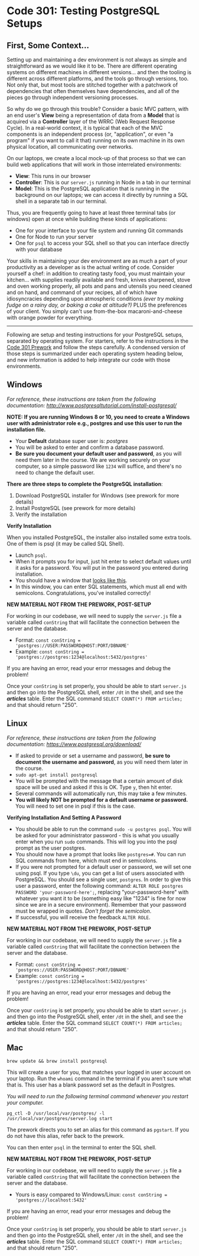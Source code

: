 # Code 301: Testing PostgreSQL Setups

## First, Some Context...

Setting up and maintaining a dev environment is not always as simple and straightforward as we would like it to be. There are different operating systems on different machines in different versions... and then the tooling is different across different platforms, and the tools go through versions, too. Not only that, but most tools are stitched together with a patchwork of dependencies that often themselves have dependencies, and all of the pieces go through independent versioning processes.

So why do we go through this trouble? Consider a basic MVC pattern, with an end user's **View** being a representation of data from a **Model** that is acquired via a **Controller** layer of the WRRC (Web Request Response Cycle). In a real-world context, it is typical that each of the MVC components is an independent process (or, "application", or even "a program" if you want to call it that) running on its own machine in its own physical location, all communicating over networks.

On our laptops, we create a local mock-up of that process so that we can build web applications that will work in those interrelated environments:

- **View**: This runs in our browser
- **Controller**: This is our `server.js` running in Node in a tab in our terminal
- **Model**: This is the PostgreSQL application that is running in the background on our laptops; we can access it directly by running a SQL shell in a separate tab in our terminal.

Thus, you are frequently going to have at least three terminal tabs (or windows) open at once while building these kinds of applications:

- One for your interface to your file system and running Git commands
- One for Node to run your server
- One for `psql` to access your SQL shell so that you can interface directly with your database

Your skills in maintaining your dev environment are as much a part of your productivity as a developer as is the actual writing of code. Consider yourself a chef: in addition to creating tasty food, you must maintain your kitchen... with supplies readily available and fresh, knives sharpened, stove and oven working properly, all pots and pans and utensils you need cleaned and on hand, and command of your recipes, all of which have idiosyncracies depending upon atmospheric conditions *(ever try making fudge on a rainy day, or baking a cake at altitude?)* PLUS the preferences of your client. You simply can't use from-the-box macaroni-and-cheese with orange powder for everything.

---

Following are setup and testing instructions for your PostgreSQL setups, separated by operating system. For starters, refer to the instructions in the [Code 301 Prework](https://github.com/codefellows/code-301-prework) and follow the steps carefully. A condensed version of those steps is summarized under each operating system heading below, and new information is added to help integrate our code with those environments.


## Windows

*For reference, these instructions are taken from the following documentation: http://www.postgresqltutorial.com/install-postgresql/*

**NOTE: If you are running Windows 8 or 10, you need to create a Windows user with administrator role e.g., postgres and use this user to run the installation file.**

- Your **Default** database super user is: *postgres*
- You will be asked to enter and confirm a database password.
- **Be sure you document your default user and password**, as you will need them later in the course. We are working securely on your computer, so a simple password like `1234` will suffice, and there's no need to change the default user.

**There are three steps to complete the PostgreSQL installation**:

1. Download PostgreSQL installer for Windows (see prework for more details)
1. Install PostgreSQL (see prework for more details)
1. Verify the installation

**Verify Installation**

When you installed PostgreSQL, the installer also installed some extra tools. One of them is psql (it may be called SQL Shell).

- Launch `psql`.
- When it prompts you for input, just hit enter to select default values until it asks for a password. You will put in the password you entered during installation.
- You should have a window that [looks like this](http://www.postgresqltutorial.com/wp-content/uploads/2012/08/psql.png).
- In this window, you can enter SQL statements, which must all end with semicolons. Congratulations, you've installed correctly!

**NEW MATERIAL NOT FROM THE PREWORK, POST-SETUP**

For working in our codebase, we will need to supply the `server.js` file a variable called `conString` that will facilitate the connection between the server and the database.

- Format: `const conString = 'postgres://USER:PASSWORD@HOST:PORT/DBNAME'`
- Example: `const conString = 'postgres://postgres:1234@localhost:5432/postgres'`

If you are having an error, read your error messages and debug the problem!

Once your `conString` is set properly, you should be able to start `server.js` and then go into the PostgreSQL shell, enter `/dt` in the shell, and see the ***articles*** table. Enter the SQL command `SELECT COUNT(*) FROM articles;` and that should return "250".

## Linux

*For reference, these instructions are taken from the following documentation: https://www.postgresql.org/download/*

- If asked to provide or set a username and password, **be sure to document the username and password**, as you will need them later in the course.
- `sudo apt-get install postgresql`
- You will be prompted with the message that a certain amount of disk space will be used and asked if this is OK. Type `y`, then hit enter.
- Several commands will automatically run, this may take a few minutes.
- **You will likely NOT be prompted for a default username or password.** You will need to set one in psql if this is the case.

**Verifying Installation And Setting A Password**

- You should be able to run the command `sudo -u postgres psql`. You will be asked for your administrator password - this is what you usually enter when you run `sudo` commands. This will log you into the psql prompt as the user postgres.
- You should now have a prompt that looks like `postgres=#`. You can run SQL commands from here, which must end in semicolons.
- If you were not prompted for a default user or password, we will set one using psql. If you type `\du`, you can get a list of users associated with PostgreSQL. You should see a single user, `postgres`. In order to give this user a password, enter the following command: `ALTER ROLE postgres PASSWORD 'your-password-here';`, replacing "your-password-here" with whatever you want it to be (something easy like "1234" is fine for now since we are in a secure environment). Remember that your password must be wrapped in quotes. *Don't forget the semicolon*.
- If successful, you will receive the feedback `ALTER ROLE`.


**NEW MATERIAL NOT FROM THE PREWORK, POST-SETUP**

For working in our codebase, we will need to supply the `server.js` file a variable called `conString` that will facilitate the connection between the server and the database.

- Format: `const conString = 'postgres://USER:PASSWORD@HOST:PORT/DBNAME'`
- Example: `const conString = 'postgres://postgres:1234@localhost:5432/postgres'`

If you are having an error, read your error messages and debug the problem!

Once your `conString` is set properly, you should be able to start `server.js` and then go into the PostgreSQL shell, enter `/dt` in the shell, and see the ***articles*** table. Enter the SQL command `SELECT COUNT(*) FROM articles;` and that should return "250".

## Mac

`brew update && brew install postgresql`

This will create a user for you, that matches your logged in user account on your laptop. Run the `whoami` command in the terminal if you aren't sure what that is. This user has a blank password set as the default in Postgres.

*You will need to run the following terminal command whenever you restart your computer.*

`pg_ctl -D /usr/local/var/postgres/ -l /usr/local/var/postgres/server.log start`

The prework directs you to set an alias for this command as `pgstart`. If you do not have this alias, refer back to the prework.

You can then enter `psql` in the terminal to enter the SQL shell.

**NEW MATERIAL NOT FROM THE PREWORK, POST-SETUP**

For working in our codebase, we will need to supply the `server.js` file a variable called `conString` that will facilitate the connection between the server and the database.

- Yours is easy compared to Windows/Linux: `const conString = 'postgres://localhost:5432'`

If you are having an error, read your error messages and debug the problem!

Once your `conString` is set properly, you should be able to start `server.js` and then go into the PostgreSQL shell, enter `/dt` in the shell, and see the ***articles*** table. Enter the SQL command `SELECT COUNT(*) FROM articles;` and that should return "250".
